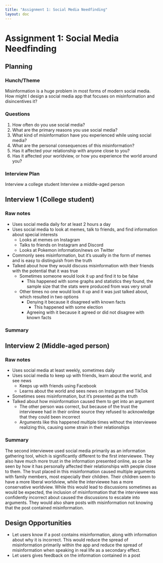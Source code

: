 ```yaml
---
title: "Assignment 1: Social Media Needfinding"
layout: doc
---
```


# Assignment 1: Social Media Needfinding

## Planning

### Hunch/Theme
Misinformation is a huge problem in most forms of modern social media. How might I design a social media app that focuses on misinformation and disincentives it?

### Questions
1. How often do you use social media?
2. What are the primary reasons you use social media?
3. What kind of misinformation have you experienced while using social media?
4. What are the personal consequences of this misinformation? 
5. Has it affected your relationship with anyone close to you?
6. Has it affected your worldview, or how you experience the world around you?

### Interview Plan
Interview a college student
Interview a middle-aged person


## Interview 1 (College student)

### Raw notes
- Uses social media daily for at least 2 hours a day
- Uses social media to look at memes, talk to friends, and find information about special interests
    - Looks at memes on Instagram
    - Talks to friends on Instagram and Discord
    - Looks at Pokemon information/news on Twitter
- Commonly sees misinformation, but it’s usually in the form of memes and is easy to distinguish from the truth
- Talked about how they would discuss misinformation with their friends with the potential that it was true
    - Sometimes someone would look it up and find it to be false
        - This happened with some graphs and statistics they found, the sample size that the stats were produced from was very small
    - Other times no one would look it up and it was just talked about, which resulted in two options
        - Denying it because it disagreed with known facts
            - This happened with some election 
        - Agreeing with it because it agreed or did not disagree with known facts

### Summary
	

## Interview 2 (Middle-aged person)

### Raw notes
- Uses social media at least weekly, sometimes daily
- Uses social media to keep up with friends, learn about the world, and see news
    - Keeps up with friends using Facebook
    - Learns about the world and sees news on Instagram and TikTok
- Sometimes sees misinformation, but it’s presented as the truth
- Talked about how misinformation caused them to get into an argument
    - The other person was correct, but because of the trust the interviewee had in their online source they refused to acknowledge that they could been incorrect
    - Arguments like this happened multiple times without the interviewee realizing this, causing some strain in their relationships

### Summary
The second interviewee used social media primarily as an information gathering tool, which is significantly different to the first interviewee. They also have much more trust in the information presented online, as can be seen by how it has personally affected their relationships with people close to them. The trust placed in this misinformation caused multiple arguments with family members, most especially their children. Their children seem to have a more liberal worldview, while the interviewee has a more conservative worldview. While this would lead to discussions sometimes as would be expected, the inclusion of misinformation that the interviewee was confidently incorrect about caused the discussions to escalate into arguments. They would also share posts with misinformation not knowing that the post contained misinformation.

## Design Opportunities
- Let users know if a post contains misinformation, along with information about why it is incorrect. This would reduce the spread of misinformation primarily within the app and reduce the spread of misinformation when speaking in real life as a secondary effect. 
- Let users gives feedback on the information contained in a post


